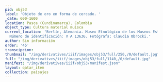```yaml
---
pid: obj53
label: 'Objeto de oro en forma de cercado. '
_date: 600-1600
location: Pasca (Cundinamarca), Colombia
object_type: Cultura material muisca
current_location: 'Berlín, Alemania. Museo Etnológico de los Museos Estatales de Berlín.
  Número de identificación: V A 13636. Fotógrafa: Claudia Obrocki.'
author: Sin información
order: '45'
transcipcion:
thumbnail: "/img/derivatives/iiif/images/obj53/full/250,/0/default.jpg"
full: "/img/derivatives/iiif/images/obj53/full/1140,/0/default.jpg"
manifest: "/img/derivatives/iiif/obj53/manifest.json"
layout: qatar_item
collection: paisajes
---
```

